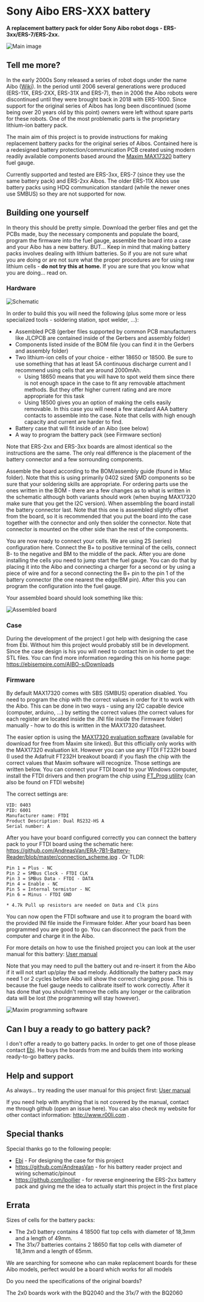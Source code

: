 # Sony Aibo ERS-XXX battery

**A replacement battery pack for older Sony Aibo robot dogs - ERS-3xx/ERS-7/ERS-2xx.**

![Main image](https://github.com/r00li/Aibo-ERS-xxx-battery/blob/main/Misc/image_full.jpg?raw=true)

## Tell me more?

In the early 2000s Sony released a series of robot dogs under the name Aibo ([Wiki](https://en.wikipedia.org/wiki/AIBO)). In the period until 2006 several generations were produced (ERS-11X, ERS-2XX, ERS-31X and ERS-7),  then in 2006 the Aibo robots were discontinued until they were brought back in 2018 with ERS-1000. Since support for the original series of Aibos has long been discontinued (some being over 20 years old by this point) owners were left without spare parts for these robots. One of the most problematic parts is the proprietary lithium-ion battery pack.

The main aim of this project is to provide instructions for making replacement battery packs for the original series of Aibos. Contained here is a redesigned battery protection/communication PCB created using modern readily available components based around the [Maxim MAX17320](https://www.maximintegrated.com/en/products/power/battery-management/MAX17320.html) battery fuel gauge.

Currently supported and tested are ERS-3xx, ERS-7 (since they use the same battery pack) and ERS-2xx Aibos. The older ERS-11X Aibos use battery packs using HDQ communication standard (while the newer ones use SMBUS) so they are not supported for now.
  

## Building one yourself

In theory this should be pretty simple. Download the gerber files and get the PCBs made, buy the necessary components and populate the board, program the firmware into the fuel gauge, assemble the board into a case and your Aibo has a new battery. BUT... Keep in mind that making battery packs involves dealing with lithium batteries. So if you are not sure what you are doing or are not sure what the proper procedures are for using raw lithium cells - **do not try this at home.** If you are sure that you know what you are doing... read on.

### Hardware

![Schematic](https://github.com/r00li/Aibo-ERS-xxx-battery/blob/main/Misc/schematic_preview.png?raw=true)

In order to build this you will need the following (plus some more or less specialized tools - soldering station, spot welder, ...):

- Assembled PCB (gerber files supported by common PCB manufacturers like JLCPCB are contained inside of the Gerbers and assembly folder)
- Components listed inside of the BOM file (you can find it in the Gerbers and assembly folder)
- Two lithium-ion cells of your choice - either 18650 or 18500. Be sure to use something that has at least 5A continuous discharge current and I recommend using cells that are around 2000mAh.
  - Using 18650 means that you will have to spot weld them since there is not enough space in the case to fit any removable attachment methods. But they offer higher current rating and are more appropriate for this task
  - Using 18500 gives you an option of making the cells easily removable. In this case you will need a few standard AAA battery contacts to assemble into the case. Note that cells with high enough capacity and current are harder to find.
- Battery case that will fit inside of an Aibo (see below)
- A way to program the battery pack (see Firmware section)

Note that ERS-2xx and ERS-3xx boards are almost identical so the instructions are the same. The only real difference is the placement of the battery connector and a few sorrounding components.

Assemble the board according to the BOM/assembly guide (found in Misc folder). Note that this is using primarily 0402 sized SMD components so be sure that your soldering skills are appropriate. For ordering parts use the ones written in the BOM - there are a few changes as to what is written in the schematic although both variants should work (when buying MAX17320 make sure that you get the I2C version). When assembling the board install the battery connector last. Note that this one is assembled slightly offset from the board, so it is recommended that you put the board into the case  together with the connector and only then solder the connector. Note that connector is mounted on the other side than the rest of the components.

You are now ready to connect your cells. We are using 2S (series) configuration here. Connect the B+ to positive terminal of the cells, connect B- to the negative and BM to the middle of the pack. After you are done installing the cells you need to jump start the fuel gauge. You can do that by placing it into the Aibo and connecting a charger for a second or by using a piece of wire and for a second connecting the B+ pin to the pin 1 of the battery connector (the one nearest the edge/BM pin). After this you can program the configuration into the fuel gauge.

Your assembled board should look something like this:

![Assembled board](https://github.com/r00li/Aibo-ERS-xxx-battery/blob/main/Misc/assembled_board.jpg?raw=true)

### Case

During the development of the project I got help with designing the case from Ebi. Without him this project would probably still be in development. Since the case design is his you will need to contact him in order to get the STL files. You can find more information regarding this on his home page:
https://ebisempire.com/AIBO-s/Downloads

### Firmware

By default MAX17320 comes with SBS (SMBUS) operation disabled. You need to program the chip with the correct values in order for it to work with the Aibo. This can be done in two ways - using any I2C capable device (computer, arduino, ...) by setting the correct values (the correct values for each register are located inside the .INI file inside the Firmware folder) manually - how to do this is written in the MAX17320 datasheet.

The easier option is using the [MAX17320 evaluation software](https://www.maximintegrated.com/en/design/software-description.html/swpart=SFW0010930H) (available for download for free from Maxim site linked). But this officially only works with the MAX17320 evaluation kit. However you can use any FTDI FT232H board (I used the Adafruit FT232H breakout board) if you flash the chip with the correct values that Maxim software will recognize. Those settings are written below. You can connect your FTDI board to your Windows computer, install the FTDI drivers and then program the chip using [FT_Prog utility](https://ftdichip.com/utilities/#ft_prog) (can also be found on FTDI website)

The correct settings are:

    VID: 0403
    PID: 6001
    Manufacturer name: FTDI
    Product Description: Dual RS232-HS A
    Serial number: A

After you have your board configured correctly you can connect the battery pack to your FTDI board using the schematic here: https://github.com/AndreasVan/ERA-7B1-Battery-Reader/blob/master/connection_scheme.jpg . Or TLDR:

    Pin 1 = Plus - NC
    Pin 2 = SMBus Clock - FTDI CLK
    Pin 3 = SMBus Data - FTDI - DATA
    Pin 4 = Enable - NC
    Pin 5 = Internal termistor - NC
    Pin 6 = Minus - FTDI GND
    
    * 4.7k Pull up resistors are needed on Data and Clk pins

You can now open the FTDI software and use it to program the board with the provided INI file inside the Firmware folder. After your board has been programmed you are good to go. You can disconnect the pack from the computer and charge it in the Aibo.

For more details on how to use the finished project you can look at the user manual for this battery: [User manual](https://github.com/r00li/Aibo-ERS-xxx-battery/blob/main/Manual/battery_instructions.pdf?raw=true)

Note that you may need to pull the battery out and re-insert it from the Aibo if it will not start up/play the sad melody. Additionally the battery pack may need 1 or 2 cycles before Aibo will show the correct charging pose. This is because the fuel gauge needs to calibrate itself to work correctly. After it has done that you shouldn't remove the cells any longer or the calibration data will be lost (the programming will stay however).

![Maxim programming software](https://github.com/r00li/Aibo-ERS-xxx-battery/blob/main/Misc/Capture_empty2.PNG?raw=true)

## Can I buy a ready to go battery pack?

I don't offer a ready to go battery packs. In order to get one of those please contact [Ebi](https://ebisempire.com). He buys the boards from me and builds them into working ready-to-go battery packs. 

## Help and support

As always... try reading the user manual for this project first: [User manual](https://github.com/r00li/Aibo-ERS-xxx-battery/blob/main/Manual/battery_instructions.pdf?raw=true)

If you need help with anything that is not covered by the manual, contact me through github (open an issue here). You can also check my website for other contact information: http://www.r00li.com .

## Special thanks

Special thanks go to the following people:
- [Ebi](https://ebisempire.com) - For designing the case for this project
- https://github.com/AndreasVan - for his battery reader project and wiring schematic/pinout
- https://github.com/lpollier - for reverse engineering the ERS-2xx battery pack and giving me the idea to actually start this project in the first place

## Errata

Sizes of cells for the battery packs:

* The 2x0 battery contains 4 18500 flat top cells with diameter of 18,3mm and a length of 49mm. 
* The 31x/7 batteries contains 2 18650 flat top cells with diameter of 18,3mm and a length of 65mm.

We are searching for someone who can make replacement boards for these Aibo models, perfect would be a board which works for all models

Do you need the specifications of the original boards?

The 2x0 boards work with the BQ2040 and the 31x/7 with the BQ2060

